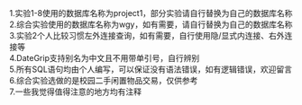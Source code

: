 1.实验1-8使用的数据库名称为project1，部分实验请自行替换为自己的数据库名称\
2.综合实验使用的数据库名称为wgy，如有需要，请自行替换为自己的数据库名称\
3.实验2个人比较习惯左外连接查询，如有需要，自行使用隐/显式内连接、右外连接等\
4.DateGrip支持别名为中文且不用带单引号，自行辨别\
5.所有SQL语句均由个人编写，可以保证没有语法错误，如有逻辑错误，欢迎留言\
6.综合实验选做的是校园二手闲置物品交易，仅供参考\
7.一些我觉得值得注意的地方均有注释
